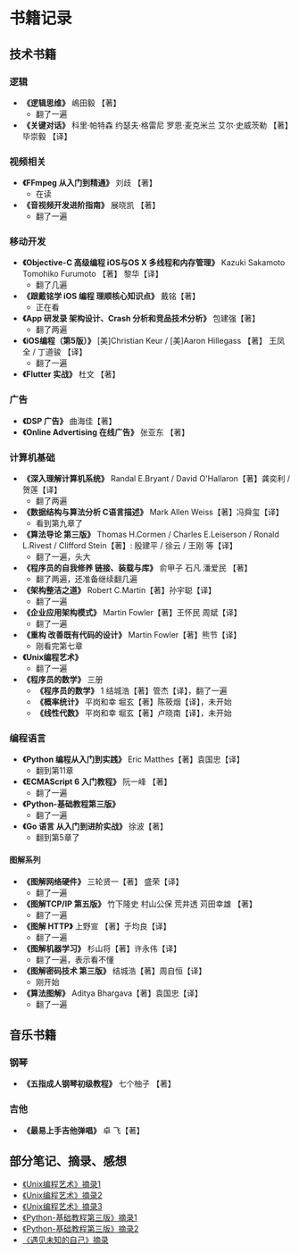 # 书籍记录

## 技术书籍

### 逻辑

- **《逻辑思维》** 嶋田毅 【著】
  - 翻了一遍
- **《关键对话》** 科里·帕特森 约瑟夫·格雷尼  罗恩·麦克米兰 艾尔·史威茨勒 【著】毕崇毅 【译】



### 视频相关

- **《FFmpeg 从入门到精通》** 刘歧 【著】
  - 在读
- **《音视频开发进阶指南》** 展晓凯 【著】
  - 翻了一遍



### 移动开发
- **《Objective-C 高级编程 iOS与OS X 多线程和内存管理》**  Kazuki Sakamoto Tomohiko Furumoto 【著】 黎华【译】
    - 翻了几遍
- **《跟戴铭学 iOS 编程 理顺核心知识点》**  戴铭【著】
    - 正在看
- **《App 研发录 架构设计、Crash 分析和竞品技术分析》**  包建强【著】
    - 翻了两遍
- **《iOS编程（第5版）》**  [美]Christian Keur / [美]Aaron Hillegass 【著】  王凤全 / 丁道骏 【译】
    - 翻了一遍
- **《Flutter 实战》** 杜文 【著】



### 广告

- **《DSP 广告》** 曲海佳【著】
- **《Online Advertising 在线广告》** 张亚东 【著】



### 计算机基础
- **《深入理解计算机系统》**  Randal E.Bryant / David O'Hallaron【著】龚奕利 / 贺莲【译】
    - 翻了两遍
- **《数据结构与算法分析 C语言描述》** Mark Allen Weiss【著】冯舜玺【译】
    - 看到第九章了
- **《算法导论 第三版》** Thomas H.Cormen / Charles E.Leiserson / Ronald L.Rivest / Clifford Stein【著】: 殷建平 / 徐云 / 王刚 等【译】
    - 翻了一遍，头大
- **《程序员的自我修养 链接、装载与库》**  俞甲子 石凡 潘爱民 【著】
    - 翻了两遍，还准备继续翻几遍
- **《架构整洁之道》**  Robert C.Martin【著】孙宇聪【译】
    - 翻了一遍
- **《企业应用架构模式》**  Martin Fowler【著】王怀民 周斌【译】
    - 翻了一遍
- **《重构 改善既有代码的设计》** Martin Fowler【著】熊节【译】
    - 刚看完第七章
- **《Unix编程艺术》** 
    - 翻了一遍
- **《程序员的数学》** 三册
    - **《程序员的数学》** 1 结城浩【著】管杰【译】，翻了一遍
    - **《概率统计》** 平岗和幸 堀玄【著】陈筱烟【译】，未开始
    - **《线性代数》** 平岗和幸 堀玄【著】卢晓南【译】，未开始



### 编程语言

- **《Python 编程从入门到实践》** Eric Matthes【著】袁国忠【译】
  - 翻到第11章
- **《ECMAScript 6 入门教程》** 阮一峰 【著】
  - 翻了一遍
- **《Python-基础教程第三版》** 
  - 翻了一遍
- **《Go 语言 从入门到进阶实战》**  徐波【著】
  - 翻到第5章了



#### 图解系列
- **《图解网络硬件》**  三轮贤一【著】 盛荣【译】
    - 翻了一遍
- **《图解TCP/IP 第五版》** 竹下隆史 村山公保 荒井透 苅田幸雄 【著】
    - 翻了一遍
- **《图解 HTTP》**  上野宣 【著】于均良【译】
    - 翻了一遍
- **《图解机器学习》** 杉山将【著】许永伟【译】
    - 翻了一遍，表示看不懂
- **《图解密码技术 第三版》** 结城浩【著】周自恒【译】
    - 刚开始
- **《算法图解》** Aditya Bhargava【著】袁国忠【译】
    - 翻了一遍




## 音乐书籍

### 钢琴
- **《五指成人钢琴初级教程》** 七个柚子 【著】

### 吉他
- **《最易上手吉他弹唱》** 卓 飞【著】



## 部分笔记、摘录、感想
- [《Unix编程艺术》摘录1](./articles/2019-01-15-《Unix编程艺术》摘录Part1.md)
- [《Unix编程艺术》摘录2](./articles/2019-01-20-《Unix编程艺术》摘录Part2.md)
- [《Unix编程艺术》摘录3](./articles/2019-01-31-《Unix编程艺术》摘录Part3.md)
- [《Python-基础教程第三版》摘录1](./articles/2019-02-19-《Python-基础教程第三版》摘录Part1.md)
- [《Python-基础教程第三版》摘录2](./articles/2019-04-04-《Python-基础教程第三版》摘录Part2.md)
- [《遇见未知的自己》摘录](./articles/2017-3-17-读《遇见未知的自己》摘录.md)